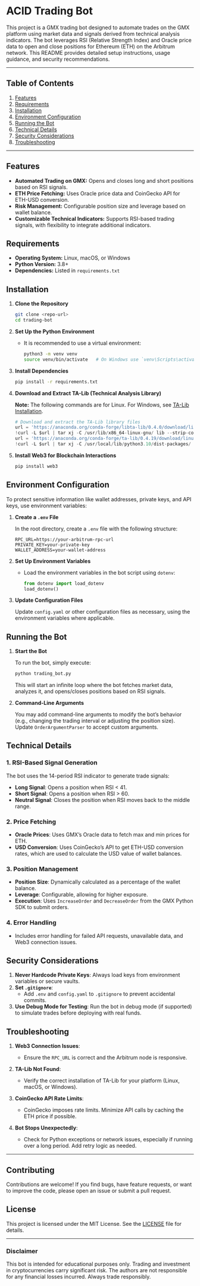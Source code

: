 # ACID Trading Bot

This project is a GMX trading bot designed to automate trades on the GMX platform using market data and signals derived from technical analysis indicators. The bot leverages RSI (Relative Strength Index) and Oracle price data to open and close positions for Ethereum (ETH) on the Arbitrum network. This README provides detailed setup instructions, usage guidance, and security recommendations.

---

## Table of Contents
1. [Features](#features)
2. [Requirements](#requirements)
3. [Installation](#installation)
4. [Environment Configuration](#environment-configuration)
5. [Running the Bot](#running-the-bot)
6. [Technical Details](#technical-details)
7. [Security Considerations](#security-considerations)
8. [Troubleshooting](#troubleshooting)

---

## Features

- **Automated Trading on GMX:** Opens and closes long and short positions based on RSI signals.
- **ETH Price Fetching:** Uses Oracle price data and CoinGecko API for ETH-USD conversion.
- **Risk Management:** Configurable position size and leverage based on wallet balance.
- **Customizable Technical Indicators:** Supports RSI-based trading signals, with flexibility to integrate additional indicators.

## Requirements

- **Operating System:** Linux, macOS, or Windows
- **Python Version:** 3.8+
- **Dependencies:** Listed in `requirements.txt`

## Installation

1. **Clone the Repository**

   ```bash
   git clone <repo-url>
   cd trading-bot
   ```

2. **Set Up the Python Environment**

   - It is recommended to use a virtual environment:
   
     ```bash
     python3 -m venv venv
     source venv/bin/activate   # On Windows use `venv\Scripts\activate`
     ```

3. **Install Dependencies**

   ```bash
   pip install -r requirements.txt
   ```

4. **Download and Extract TA-Lib (Technical Analysis Library)**

   **Note:** The following commands are for Linux. For Windows, see [TA-Lib Installation](https://mrjbq7.github.io/ta-lib/install.html).

   ```python
   # Download and extract the TA-Lib library files
   url = 'https://anaconda.org/conda-forge/libta-lib/0.4.0/download/linux-64/libta-lib-0.4.0-h166bdaf_1.tar.bz2'
   !curl -L $url | tar xj -C /usr/lib/x86_64-linux-gnu/ lib --strip-components=1
   url = 'https://anaconda.org/conda-forge/ta-lib/0.4.19/download/linux-64/ta-lib-0.4.19-py310hde88566_4.tar.bz2'
   !curl -L $url | tar xj -C /usr/local/lib/python3.10/dist-packages/ lib/python3.10/site-packages/talib --strip-components=3
   ```

5. **Install Web3 for Blockchain Interactions**

   ```bash
   pip install web3
   ```

## Environment Configuration

To protect sensitive information like wallet addresses, private keys, and API keys, use environment variables:

1. **Create a `.env` File**

   In the root directory, create a `.env` file with the following structure:

   ```plaintext
   RPC_URL=https://your-arbitrum-rpc-url
   PRIVATE_KEY=your-private-key
   WALLET_ADDRESS=your-wallet-address
   ```

2. **Set Up Environment Variables**

   - Load the environment variables in the bot script using `dotenv`:

     ```python
     from dotenv import load_dotenv
     load_dotenv()
     ```

3. **Update Configuration Files**

   Update `config.yaml` or other configuration files as necessary, using the environment variables where applicable.

## Running the Bot

1. **Start the Bot**

   To run the bot, simply execute:

   ```bash
   python trading_bot.py
   ```

   This will start an infinite loop where the bot fetches market data, analyzes it, and opens/closes positions based on RSI signals.

2. **Command-Line Arguments**

   You may add command-line arguments to modify the bot’s behavior (e.g., changing the trading interval or adjusting the position size). Update `OrderArgumentParser` to accept custom arguments.

## Technical Details

### 1. **RSI-Based Signal Generation**

   The bot uses the 14-period RSI indicator to generate trade signals:
   - **Long Signal**: Opens a position when RSI < 41.
   - **Short Signal**: Opens a position when RSI > 60.
   - **Neutral Signal**: Closes the position when RSI moves back to the middle range.

### 2. **Price Fetching**
   - **Oracle Prices**: Uses GMX’s Oracle data to fetch max and min prices for ETH.
   - **USD Conversion**: Uses CoinGecko’s API to get ETH-USD conversion rates, which are used to calculate the USD value of wallet balances.

### 3. **Position Management**
   - **Position Size**: Dynamically calculated as a percentage of the wallet balance.
   - **Leverage**: Configurable, allowing for higher exposure.
   - **Execution**: Uses `IncreaseOrder` and `DecreaseOrder` from the GMX Python SDK to submit orders.

### 4. **Error Handling**
   - Includes error handling for failed API requests, unavailable data, and Web3 connection issues.

## Security Considerations

1. **Never Hardcode Private Keys**: Always load keys from environment variables or secure vaults.
2. **Set `.gitignore`**:
   - Add `.env` and `config.yaml` to `.gitignore` to prevent accidental commits.
3. **Use Debug Mode for Testing**: Run the bot in debug mode (if supported) to simulate trades before deploying with real funds.

## Troubleshooting

1. **Web3 Connection Issues**:
   - Ensure the `RPC_URL` is correct and the Arbitrum node is responsive.

2. **TA-Lib Not Found**:
   - Verify the correct installation of TA-Lib for your platform (Linux, macOS, or Windows).

3. **CoinGecko API Rate Limits**:
   - CoinGecko imposes rate limits. Minimize API calls by caching the ETH price if possible.

4. **Bot Stops Unexpectedly**:
   - Check for Python exceptions or network issues, especially if running over a long period. Add retry logic as needed.

---

## Contributing

Contributions are welcome! If you find bugs, have feature requests, or want to improve the code, please open an issue or submit a pull request.

## License

This project is licensed under the MIT License. See the [LICENSE](LICENSE) file for details.

---

### Disclaimer

This bot is intended for educational purposes only. Trading and investment in cryptocurrencies carry significant risk. The authors are not responsible for any financial losses incurred. Always trade responsibly.
